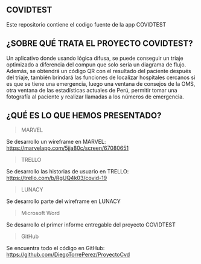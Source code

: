 ## COVIDTEST

Este repositorio contiene el codigo fuente de la app COVIDTEST

## ¿SOBRE QUÉ TRATA EL PROYECTO COVIDTEST?

Un aplicativo donde usando lógica difusa, se puede conseguir un triaje optimizado a diferencia del compun que solo sería un diagrama
de flujo. Además, se obtendrá un código QR con el resultado del paciente después del triaje, también brindará las funciones de localizar
hospitales cercanos si es que se tiene una emergencia, luego una ventana de consejos de la OMS, otra ventana de las estadísticas actuales
de Perú, permitir tomar una fotografía al paciente y realizar llamadas a los números de emergencia.


## ¿QUÉ ES LO QUE HEMOS PRESENTADO?

> MARVEL

Se desarrollo un wireframe en MARVEL:
https://marvelapp.com/5jja80c/screen/67080651

> TRELLO

Se desarrollo las historias de usuario en TRELLO:
https://trello.com/b/RgUQ4k03/covid-19

> LUNACY

Se desarrollo parte del wireframe en LUNACY

> Microsoft Word

Se desarrollo el primer informe entregable del proyecto COVIDTEST

> GitHub

Se encuentra todo el código en GitHub:
https://github.com/DiegoTorrePerez/ProyectoCvd





